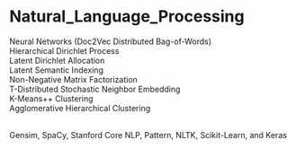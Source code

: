# Natural_Language_Processing

Neural Networks (Doc2Vec Distributed Bag-of-Words) <br />
Hierarchical Dirichlet Process <br />
Latent Dirichlet Allocation <br />
Latent Semantic Indexing <br />
Non-Negative Matrix Factorization <br />
T-Distributed Stochastic Neighbor Embedding <br />
K-Means++ Clustering <br />
Agglomerative Hierarchical Clustering <br /><br />

Gensim, SpaCy, Stanford Core NLP, Pattern, NLTK, Scikit-Learn, and Keras
